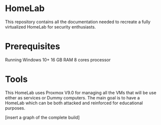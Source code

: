 # HomeLab
This repository contains all the documentation needed to recreate a fully virtualized HomeLab for security enthusiasts.

# Prerequisites
Running Windows 10+
16 GB RAM
8 cores processor

# Tools
This HomeLab uses Proxmox V9.0 for managing all the VMs that will be use either as services or Dummy computers.
The main goal is to have a HomeLab which can be both attacked and reinforced for educational purposes.

[insert a graph of the complete build]
